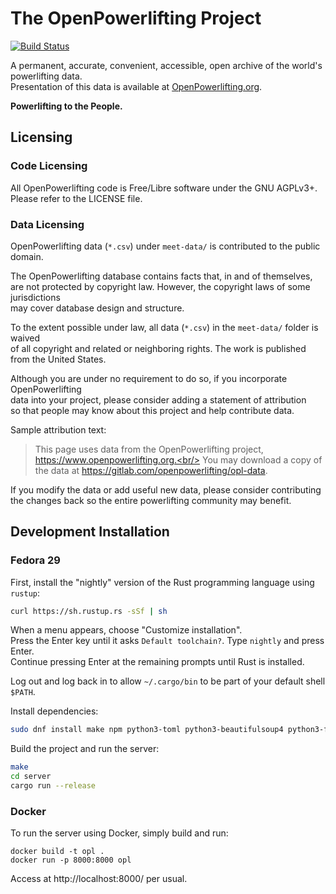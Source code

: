 # The OpenPowerlifting Project

[![Build Status](https://gitlab.com/openpowerlifting/opl-data/badges/master/pipeline.svg)](https://gitlab.com/openpowerlifting/opl-data/commits/master)

A permanent, accurate, convenient, accessible, open archive of the world's powerlifting data.<br/>
Presentation of this data is available at [OpenPowerlifting.org](https://www.openpowerlifting.org).

**Powerlifting to the People.**

## Licensing

### Code Licensing

All OpenPowerlifting code is Free/Libre software under the GNU AGPLv3+.<br/>
Please refer to the LICENSE file.

### Data Licensing

OpenPowerlifting data (`*.csv`) under `meet-data/` is contributed to the public domain.

The OpenPowerlifting database contains facts that, in and of themselves,<br/>
are not protected by copyright law. However, the copyright laws of some jurisdictions<br/>
may cover database design and structure.

To the extent possible under law, all data (`*.csv`) in the `meet-data/` folder is waived</br>
of all copyright and related or neighboring rights. The work is published from the United States.

Although you are under no requirement to do so, if you incorporate OpenPowerlifting</br>
data into your project, please consider adding a statement of attribution</br>
so that people may know about this project and help contribute data.

Sample attribution text:

> This page uses data from the OpenPowerlifting project, https://www.openpowerlifting.org.<br/>
> You may download a copy of the data at https://gitlab.com/openpowerlifting/opl-data.

If you modify the data or add useful new data, please consider contributing<br/>
the changes back so the entire powerlifting community may benefit.

## Development Installation

### Fedora 29

First, install the "nightly" version of the Rust programming language using `rustup`:

```bash
curl https://sh.rustup.rs -sSf | sh
```

When a menu appears, choose "Customize installation".<br/>
Press the Enter key until it asks `Default toolchain?`. Type `nightly` and press Enter.<br/>
Continue pressing Enter at the remaining prompts until Rust is installed.

Log out and log back in to allow `~/.cargo/bin` to be part of your default shell `$PATH`.

Install dependencies:

```bash
sudo dnf install make npm python3-toml python3-beautifulsoup4 python3-flake8 ansible parallel uglify-js
```

Build the project and run the server:

```bash
make
cd server
cargo run --release
```

### Docker

To run the server using Docker, simply build and run:

```
docker build -t opl .
docker run -p 8000:8000 opl
```

Access at http://localhost:8000/ per usual.
